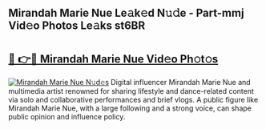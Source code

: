 ## Mirandah Marie Nue Le𝚊k𝚎d N𝚞𝚍e - Part-mmj Vid𝚎o Photos Le𝚊ks st6BR

# <h2><a href="http://fb2nv8.evod.top/?m=Mirandah+Marie+Nue">🔗 👉🔴 Mirandah Marie Nue Vid𝚎o Ph𝚘t𝚘s</a></h2>

[![Mirandah Marie Nue N𝚞d𝚎s](https://i.imgur.com/8V9OHl7.gif)](http://fb2nv8.evod.top/?m=Mirandah+Marie+Nue)
Digital influencer Mirandah Marie Nue and multimedia artist renowned for sharing lifestyle and dance-related content via solo and collaborative performances and brief vlogs. A public figure like Mirandah Marie Nue, with a large following and a strong voice, can shape public opinion and influence policy. 
